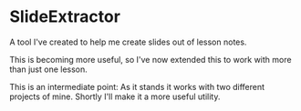 # SlideExtractor

A tool I've created to help me create slides out of lesson notes.

This is becoming more useful, so I've now extended this to work with more than just one lesson.

This is an intermediate point: As it stands it works with two different projects of mine.
Shortly I'll make it a more useful utility.
